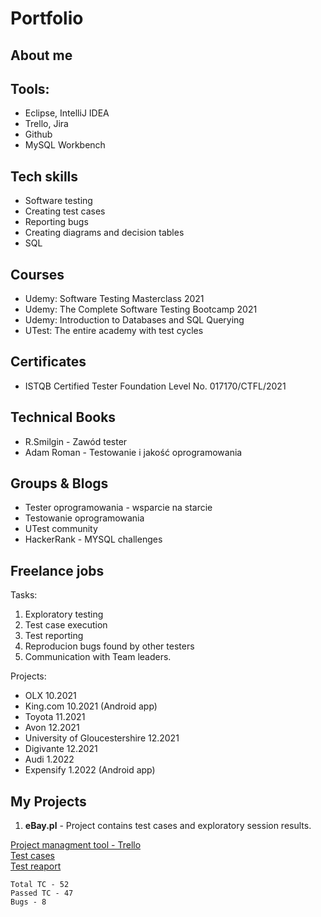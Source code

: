 # Portfolio

## About me

## Tools:

* Eclipse, IntelliJ IDEA
* Trello, Jira
* Github
* MySQL Workbench

## Tech skills

* Software testing
* Creating test cases
* Reporting bugs
* Creating diagrams and decision tables
* SQL

## Courses 

* Udemy: Software Testing Masterclass 2021
* Udemy: The Complete Software Testing Bootcamp 2021
* Udemy: Introduction to Databases and SQL Querying
* UTest: The entire academy with test cycles

## Certificates

* ISTQB Certified Tester Foundation Level No. 017170/CTFL/2021

## Technical Books

* R.Smilgin - Zawód tester
* Adam Roman - Testowanie i jakość oprogramowania

## Groups & Blogs

* Tester oprogramowania - wsparcie na starcie
* Testowanie oprogramowania
* UTest community
* HackerRank - MYSQL challenges

## Freelance jobs

Tasks:
1. Exploratory testing
2. Test case execution
3. Test reporting
4. Reproducion bugs found by other testers
5. Communication with Team leaders. 


Projects:
* OLX 10.2021
* King.com 10.2021 (Android app)
* Toyota 11.2021
* Avon 12.2021
* University of Gloucestershire 12.2021
* Digivante 12.2021
* Audi 1.2022 
* Expensify 1.2022 (Android app)


## My Projects

1. **eBay.pl** - Project contains test cases and exploratory session results.

  [Project managment tool - Trello](https://trello.com/b/AJMnaL61/ebaypl)  
  [Test cases](https://docs.google.com/spreadsheets/d/1mouaoO4Jh4k6fMDq0g04VXsEPkaRp8Vv5vdfyMweUqc/edit?usp=sharing)  
  [Test reaport](https://docs.google.com/document/d/1KoO6kzOZF0YY0_obgzMgfSshqdDt7b7iogSI7sZEPa8/edit)  
    
    Total TC - 52
    Passed TC - 47
    Bugs - 8




